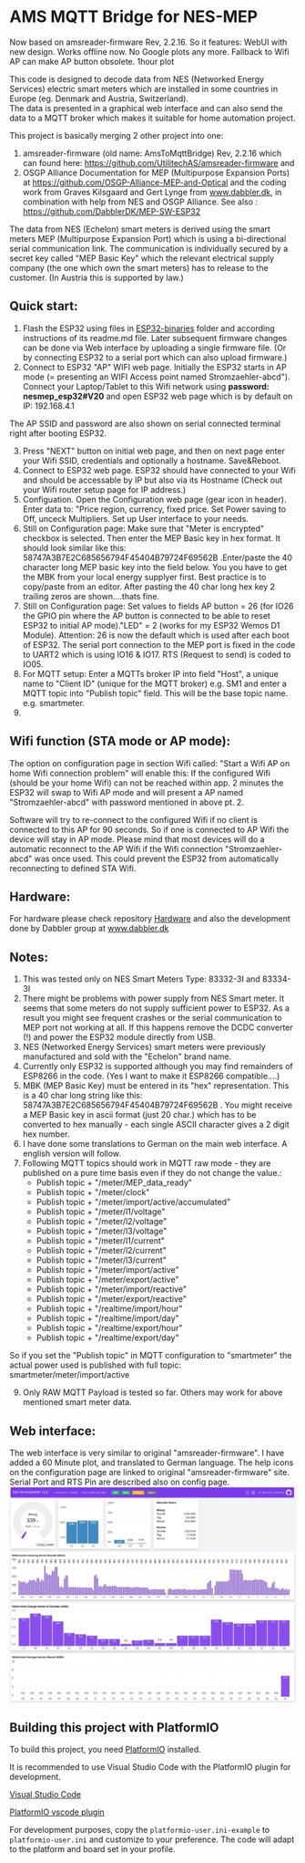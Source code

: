 # AMS MQTT Bridge for NES-MEP

Now based on amsreader-firmware Rev, 2.2.16. So it features: WebUI with new design. Works offline now. No Google plots any more. Fallback to Wifi AP can make AP button obsolete. 1hour plot

This code is designed to decode data from NES (Networked Energy Services) electric smart meters which are installed in some countries in Europe (eg. Denmark and Austria, Switzerland).  
The data is presented in a graphical web interface and can also send the data to a MQTT broker which makes it suitable for home automation project.

This project is basically merging 2 other project into one:
1) amsreader-firmware (old name: AmsToMqttBridge) Rev, 2.2.16  which can found here: https://github.com/UtilitechAS/amsreader-firmware  and
2) OSGP Alliance Documentation for MEP (Multipurpose Expansion Ports) at https://github.com/OSGP-Alliance-MEP-and-Optical and the coding work from Graves Kilsgaard and Gert Lynge from www.dabbler.dk, in combination with help from NES and OSGP Alliance. See also : https://github.com/DabblerDK/MEP-SW-ESP32 

The data from NES (Echelon) smart meters is derived using the smart meters MEP (Multipurpose Expansion Port) which is using a bi-directional serial communication link. The communication is individually secured by a secret key called "MEP Basic Key" which the relevant electrical supply company (the one which own the smart meters) has to release to the customer. (In Austria this is supported by law.)


## Quick start:
1) Flash the ESP32 using files in [ESP32-binaries](https://github.com/ehorvat1/NES-MEP-Reader/tree/main/ESP32-binaries) folder and according instructions of its readme.md file. Later subsequent firmware changes can be done via Web interface by uploading a single firmware file. (Or by connecting ESP32 to a serial port which can also upload firmware.)
2) Connect to ESP32 "AP" WIFI web page. Initially the ESP32 starts in AP mode (= presenting an WIFI Access point named Stromzaehler-abcd"). Connect your Laptop/Tablet to this Wifi network using **password: nesmep_esp32#V20** and open ESP32 web page which is by default on IP: 192.168.4.1

The AP SSID and password are also shown on serial connected terminal right after booting ESP32.

3) Press "NEXT" button on initial web page, and then on next page enter your Wifi SSID, credentials and optionally a hostname. Save&Reboot.
4) Connect to ESP32 web page.
ESP32 should have connected to your Wifi and should be accessable by IP but also via its Hostname (Check out your Wifi router setup page for IP address.)
5) Configuation. Open the Configuration web page (gear icon in header). Enter data to: "Price region, currency, fixed price. Set Power saving to Off, unceck Multipliers. Set up User interface to your needs.
6) Still on Configuration page: Make sure that "Meter is encrypted" checkbox is selected. Then enter the MEP Basic key in hex format. It should look similar like this: 58747A3B7E2C685656794F45404B79724F69562B .Enter/paste the 40 character long MEP basic key into the field below. You you have to get the MBK from your local energy supplyer first. Best practice is to copy/paste from an editor. After pasting the 40 char long hex key 2 trailing zeros are shown....thats fine.
7) Still on Configuration page: Set values to fields AP button = 26 (for IO26 the GPIO pin where the AP button is connected to be able to reset ESP32 to initial AP mode)."LED" = 2 (works for my ESP32 Wemos D1 Module). 
Attention: 26 is now the default which is used after each boot of ESP32. 
The serial port connection to the MEP port is fixed in the code to UART2 which is using IO16 & IO17. RTS (Request to send) is coded to IO05.
8) For MQTT setup: Enter a MQTTs broker IP into field "Host", a unique name to "Client ID" (unique for the MQTT broker) e.g. SM1 and enter a MQTT topic into "Publish topic" field. This will be the base topic name. e.g. smartmeter.
9) 

## Wifi function (STA mode or AP mode):
The option on configuration page in section Wifi called:  "Start a Wifi AP on home Wifi connection problem" will enable this:
If the configured Wifi (should be your home Wifi) can not be reached within app. 2 minutes the ESP32 will swap to Wifi AP mode and will present a AP named "Stromzaehler-abcd" with password mentioned in above pt. 2. 

Software will try to re-connect to the configured Wifi if no client is connected to this AP for 90 seconds. So if one is connected to AP Wifi the device will stay in AP mode. Please mind that most devices will do a automatic reconnect to the AP Wifi if the Wifi connection "Stromzaehler-abcd" was once used. This could prevent the ESP32 from automatically reconnecting to defined STA Wifi.

## Hardware:
For hardware please check repository [Hardware](https://github.com/ehorvat1/NES-MEP-Reader/tree/main/Hardware) and also the development done by Dabbler group at www.dabbler.dk

## Notes:
1) This was tested only on NES Smart Meters Type: 83332-3I and 83334-3I 
2) There might be problems with power supply from NES Smart meter. It seems that some meters do not supply sufficient power to ESP32. As a result you might see frequent crashes or the serial communication to MEP port not working at all. If this happens remove the DCDC converter (!) and power the ESP32 module directly from USB.
3) NES (Networked Energy Services) smart meters were previously manufactured and sold with the "Echelon" brand name.
4) Currently only ESP32 is supported although you may find remainders of ESP8266 in the code. (Yes I want to make it ESP8266 compatible....)
5) MBK (MEP Basic Key) must be entered in its "hex" representation. This is a 40 char long string like this: 58747A3B7E2C685656794F45404B79724F69562B . You might receive a MEP Basic key in ascii format (just 20 char.) which has to be converted to hex manually - each single ASCII character gives a 2 digit hex number.
6) I have done some translations to German on the main web interface. A english version will follow.
7) Following MQTT topics should work in MQTT raw mode - they are published on a pure time basis even if they do not change the value.:
     - Publish topic + "/meter/MEP_data_ready"
     - Publish topic + "/meter/clock"
     - Publish topic + "/meter/import/active/accumulated"
     - Publish topic + "/meter/l1/voltage"
     - Publish topic + "/meter/l2/voltage"
     - Publish topic + "/meter/l3/voltage"
     - Publish topic + "/meter/l1/current"
     - Publish topic + "/meter/l2/current"
     - Publish topic + "/meter/l3/current"
     - Publish topic + "/meter/import/active"
     - Publish topic + "/meter/export/active"
     - Publish topic + "/meter/import/reactive"
     - Publish topic + "/meter/export/reactive"
     - Publish topic + "/realtime/import/hour"
     - Publish topic + "/realtime/import/day"
     - Publish topic + "/realtime/export/hour"
     - Publish topic + "/realtime/export/day"

So if you set the "Publish topic" in MQTT configuration to "smartmeter" the actual power used is published with full topic: smartmeter/meter/import/active

9) Only RAW MQTT Payload is tested so far. Others may work for above mentioned smart meter data.


## Web interface:
The web interface is very similar to original "amsreader-firmware". I have added a 60 Minute plot, and translated to German language.
The help icons on the configuration page are linked to original "amsreader-firmware" site. Serial Port and RTS Pin are described also on config page.
<img src="Dashboard.png">



## Building this project with PlatformIO
To build this project, you need [PlatformIO](https://platformio.org/) installed.

It is recommended to use Visual Studio Code with the PlatformIO plugin for development.

[Visual Studio Code](https://code.visualstudio.com/download)

[PlatformIO vscode plugin](https://platformio.org/install/ide?install=vscode)

For development purposes, copy the ```platformio-user.ini-example``` to ```platformio-user.ini``` and customize to your preference. The code will adapt to the platform and board set in your profile. 
